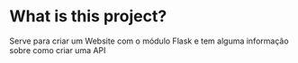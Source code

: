 # What is this project?
Serve para criar um Website com o módulo Flask e tem alguma informação sobre como criar uma API